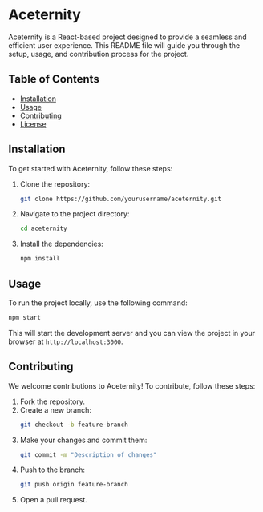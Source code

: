 # Aceternity

Aceternity is a React-based project designed to provide a seamless and efficient user experience. This README file will guide you through the setup, usage, and contribution process for the project.

## Table of Contents

- [Installation](#installation)
- [Usage](#usage)
- [Contributing](#contributing)
- [License](#license)

## Installation

To get started with Aceternity, follow these steps:

1. Clone the repository:
   ```sh
   git clone https://github.com/yourusername/aceternity.git
   ```
2. Navigate to the project directory:
   ```sh
   cd aceternity
   ```
3. Install the dependencies:
   ```sh
   npm install
   ```

## Usage

To run the project locally, use the following command:

```sh
npm start
```

This will start the development server and you can view the project in your browser at `http://localhost:3000`.

## Contributing

We welcome contributions to Aceternity! To contribute, follow these steps:

1. Fork the repository.
2. Create a new branch:
   ```sh
   git checkout -b feature-branch
   ```
3. Make your changes and commit them:
   ```sh
   git commit -m "Description of changes"
   ```
4. Push to the branch:
   ```sh
   git push origin feature-branch
   ```
5. Open a pull request.
